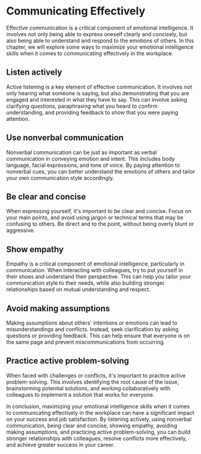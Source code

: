 Communicating Effectively
===================================================================================

Effective communication is a critical component of emotional intelligence. It involves not only being able to express oneself clearly and concisely, but also being able to understand and respond to the emotions of others. In this chapter, we will explore some ways to maximize your emotional intelligence skills when it comes to communicating effectively in the workplace.

Listen actively
---------------

Active listening is a key element of effective communication. It involves not only hearing what someone is saying, but also demonstrating that you are engaged and interested in what they have to say. This can involve asking clarifying questions, paraphrasing what you heard to confirm understanding, and providing feedback to show that you were paying attention.

Use nonverbal communication
---------------------------

Nonverbal communication can be just as important as verbal communication in conveying emotion and intent. This includes body language, facial expressions, and tone of voice. By paying attention to nonverbal cues, you can better understand the emotions of others and tailor your own communication style accordingly.

Be clear and concise
--------------------

When expressing yourself, it's important to be clear and concise. Focus on your main points, and avoid using jargon or technical terms that may be confusing to others. Be direct and to the point, without being overly blunt or aggressive.

Show empathy
------------

Empathy is a critical component of emotional intelligence, particularly in communication. When interacting with colleagues, try to put yourself in their shoes and understand their perspective. This can help you tailor your communication style to their needs, while also building stronger relationships based on mutual understanding and respect.

Avoid making assumptions
------------------------

Making assumptions about others' intentions or emotions can lead to misunderstandings and conflicts. Instead, seek clarification by asking questions or providing feedback. This can help ensure that everyone is on the same page and prevent miscommunications from occurring.

Practice active problem-solving
-------------------------------

When faced with challenges or conflicts, it's important to practice active problem-solving. This involves identifying the root cause of the issue, brainstorming potential solutions, and working collaboratively with colleagues to implement a solution that works for everyone.

In conclusion, maximizing your emotional intelligence skills when it comes to communicating effectively in the workplace can have a significant impact on your success and job satisfaction. By listening actively, using nonverbal communication, being clear and concise, showing empathy, avoiding making assumptions, and practicing active problem-solving, you can build stronger relationships with colleagues, resolve conflicts more effectively, and achieve greater success in your career.
